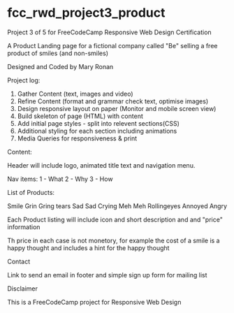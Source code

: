 # fcc_rwd_project3_product
Project 3 of 5 for FreeCodeCamp Responsive Web Design Certification

A Product Landing page for a fictional company called "Be" selling a free product of smiles (and non-smiles)

Designed and Coded by Mary Ronan

Project log:
1. Gather Content (text, images and video)
2. Refine Content (format and grammar check text, optimise images)
3. Design responsive layout on paper (Monitor and mobile screen view)
4. Build skeleton of page (HTML) with content
5. Add initial page styles - split into relevent sections(CSS)
6. Additional styling for each section including animations
7. Media Queries for responsiveness & print


Content:

Header will include logo, animated title text and navigation menu.

Nav items:
1 - What
2 - Why
3 - How


List of Products:

Smile
Grin
Gring tears
Sad
Sad Crying
Meh
Meh Rollingeyes
Annoyed
Angry

Each Product listing will include icon and short description and and "price" information

Th price in each case is not monetory, for example the cost of a smile is a happy thought and includes a hint for the happy thought


Contact

Link to send an email in footer and simple sign up form for mailing list

Disclaimer

This is a FreeCodeCamp project for Responsive Web Design


